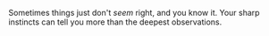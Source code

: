 Sometimes things just don't *seem* right, and you know it. Your sharp instincts can tell you more than the deepest observations.